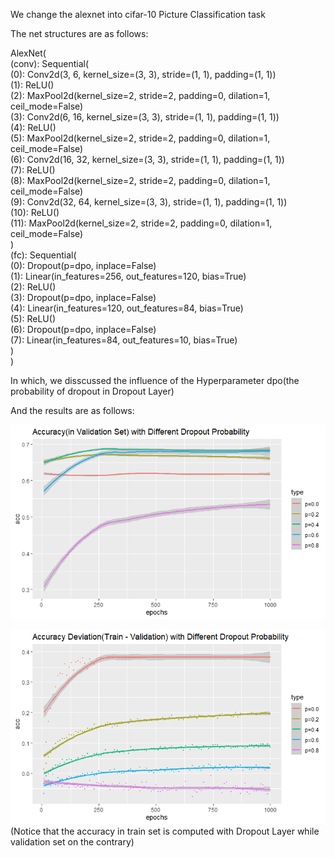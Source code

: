 We change the alexnet into cifar-10 Picture Classification task  

The net structures are as follows:  

AlexNet(  
  (conv): Sequential(  
    (0): Conv2d(3, 6, kernel_size=(3, 3), stride=(1, 1), padding=(1, 1))  
    (1): ReLU()  
    (2): MaxPool2d(kernel_size=2, stride=2, padding=0, dilation=1, ceil_mode=False)  
    (3): Conv2d(6, 16, kernel_size=(3, 3), stride=(1, 1), padding=(1, 1))  
    (4): ReLU()  
    (5): MaxPool2d(kernel_size=2, stride=2, padding=0, dilation=1, ceil_mode=False)  
    (6): Conv2d(16, 32, kernel_size=(3, 3), stride=(1, 1), padding=(1, 1))  
    (7): ReLU()  
    (8): MaxPool2d(kernel_size=2, stride=2, padding=0, dilation=1, ceil_mode=False)  
    (9): Conv2d(32, 64, kernel_size=(3, 3), stride=(1, 1), padding=(1, 1))  
    (10): ReLU()  
    (11): MaxPool2d(kernel_size=2, stride=2, padding=0, dilation=1, ceil_mode=False)  
  )  
  (fc): Sequential(  
    (0): Dropout(p=dpo, inplace=False)  
    (1): Linear(in_features=256, out_features=120, bias=True)  
    (2): ReLU()  
    (3): Dropout(p=dpo, inplace=False)  
    (4): Linear(in_features=120, out_features=84, bias=True)  
    (5): ReLU()  
    (6): Dropout(p=dpo, inplace=False)  
    (7): Linear(in_features=84, out_features=10, bias=True)  
  )  
)  
  
In which, we disscussed the influence of the Hyperparameter dpo(the probability of dropout in Dropout Layer)  

And the results are as follows:  

![image](Accuracy%20with%20Different%20Dropout%20Probability(in%20Validation%20Set).png)  

![image](Accuracy%20Deviation(Train%20-%20Validation)%20with%20Different%20Dropout%20Probability.png)  
(Notice that the accuracy in train set is computed with Dropout Layer while validation set on the contrary)

